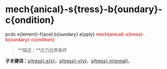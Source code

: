 # mech{anical}-s{tress}-b{oundary}-c{ondition}
pcdc e{lement}-f{ace} b{oundary} a{pply} <span style='color: red;'>mech{anical}-s{tress}-b{oundary}-c{ondition}</span>
> **描述：**应力边界条件

**子关键词：**[s{tress}-x{x}](e{lement}-f{ace}/b{oundary}/a{pply}/mech{anical}-s{tress}-b{oundary}-c{ondition}/s{tress}-x{x}/)，[s{tress}-y{y}](e{lement}-f{ace}/b{oundary}/a{pply}/mech{anical}-s{tress}-b{oundary}-c{ondition}/s{tress}-y{y}/)，[s{tress}-n{ormal}](e{lement}-f{ace}/b{oundary}/a{pply}/mech{anical}-s{tress}-b{oundary}-c{ondition}/s{tress}-n{ormal}/)，
